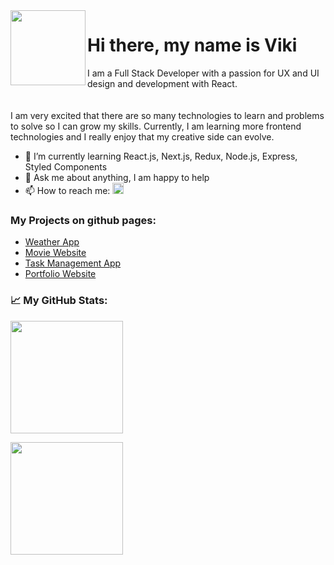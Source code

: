 
<img align="left" src="https://media.giphy.com/media/R97jJCEGEmh0I/giphy.gif" height="120px" />
<h1> Hi there, my name is Viki </h1> 

I am a Full Stack Developer with a passion for UX and UI design and development with React.
</br>
</br>
</br>
I am very excited that there are so many technologies to learn and problems to solve so I can grow my skills. Currently, I am learning more frontend technologies and I really enjoy that my creative side can evolve.
</br>
<ul>
  <li>🚀  I’m currently learning React.js, Next.js, Redux, Node.js, Express, Styled Components </li>
  <li>💬  Ask me about anything, I am happy to help </li>
  <li>📫  How to reach me: <a href="/" target="_blank"> <img src="https://raw.githubusercontent.com/Raymo111/Raymo111/master/socials/linkedin.png"/ height="18em"> </a> </li>
</ul>

### My Projects on github pages:
<ul>
  <li> <a href="https://vikisevcikova.github.io/WeatherApp/"> Weather App </a> </li>
  <li> <a href="https://vikisevcikova.github.io/movie-website/"> Movie Website </a> </li>
  <li> <a href="https://vikisevcikova.github.io/react-todo-app/"> Task Management App </a> </li>
  <li> <a href="https://vikisevcikova.github.io/PortfolioWeb/"> Portfolio Website </a> </li>
</ul>

### 📈 My GitHub Stats: 

<div><img height="180em" src="https://github-readme-stats.vercel.app/api?username=VikiSevcikova&show_icons=true&hide_border=true&&count_private=true&include_all_commits=true&theme=tokyonight" />

<img height="180em" src="https://github-readme-stats.vercel.app/api/top-langs/?username=VikiSevcikova&theme=tokyonight&layout=compact" /> </div>

<!--
**VikiSevcikova/VikiSevcikova** is a ✨ _special_ ✨ repository because its `README.md` (this file) appears on your GitHub profile.

Here are some ideas to get you started:

- 🔭 I’m currently working on ...
- 🌱 I’m currently learning ...
- 👯 I’m looking to collaborate on ...
- 🤔 I’m looking for help with ...
- 💬 Ask me about ...
- 📫 How to reach me: ...
- 😄 Pronouns: ...
- ⚡ Fun fact: ...
-->
